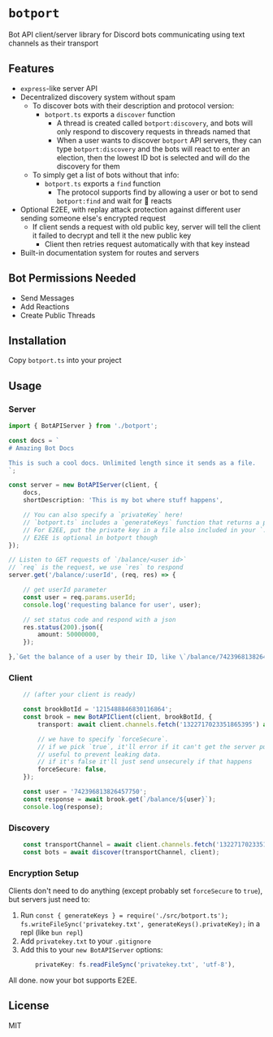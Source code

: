 # `botport`

Bot API client/server library for Discord bots communicating using text channels as their transport

## Features
- `express`-like server API
- Decentralized discovery system without spam
  - To discover bots with their description and protocol version:
    - `botport.ts` exports a `discover` function
      - A thread is created called `botport:discovery`, and bots will only respond to discovery requests in threads named that
      - When a user wants to discover `botport` API servers, they can type `botport:discovery` and the bots will react to enter an election, then the lowest ID bot is selected and will do the discovery for them
  - To simply get a list of bots without that info:
    - `botport.ts` exports a `find` function
      - The protocol supports find by allowing a user or bot to send `botport:find` and wait for 🙋 reacts
- Optional E2EE, with replay attack protection against different user sending someone else's encrypted request
  - If client sends a request with old public key, server will tell the client it failed to decrypt and tell it the new public key
    - Client then retries request automatically with that key instead
- Built-in documentation system for routes and servers

## Bot Permissions Needed
- Send Messages
- Add Reactions
- Create Public Threads

## Installation

Copy `botport.ts` into your project

## Usage

### Server
```ts
import { BotAPIServer } from './botport';

const docs = `
# Amazing Bot Docs

This is such a cool docs. Unlimited length since it sends as a file.
`;

const server = new BotAPIServer(client, {
    docs,
    shortDescription: 'This is my bot where stuff happens',

    // You can also specify a `privateKey` here!
    // `botport.ts` includes a `generateKeys` function that returns a public and private key.
    // For E2EE, put the private key in a file also included in your `.gitignore`, and read it from that
    // E2EE is optional in botport though
});

// Listen to GET requests of `/balance/<user id>`
// `req` is the request, we use `res` to respond  
server.get('/balance/:userId', (req, res) => {

    // get userId parameter
    const user = req.params.userId;
    console.log('requesting balance for user', user);

    // set status code and respond with a json
    res.status(200).json({
        amount: 50000000,
    });

},`Get the balance of a user by their ID, like \`/balance/742396813826457750\``);
```

### Client
```ts
    // (after your client is ready)

    const brookBotId = '1215488846830116864';
    const brook = new BotAPIClient(client, brookBotId, {
        transport: await client.channels.fetch('1322717023351865395') as TextChannel,

        // we have to specify `forceSecure`.
        // if we pick `true`, it'll error if it can't get the server pubkey.
        // useful to prevent leaking data.
        // if it's false it'll just send unsecurely if that happens
        forceSecure: false,
    });

    const user = '742396813826457750';
    const response = await brook.get(`/balance/${user}`);
    console.log(response);
```

### Discovery
```ts
    const transportChannel = await client.channels.fetch('1322717023351865395') as TextChannel;
    const bots = await discover(transportChannel, client);
```

### Encryption Setup
Clients don't need to do anything (except probably set `forceSecure` to `true`), but servers just need to:
1. Run `const { generateKeys } = require('./src/botport.ts'); fs.writeFileSync('privatekey.txt', generateKeys().privateKey);` in a repl (like `bun repl`)
2. Add `privatekey.txt` to your `.gitignore`
3. Add this to your `new BotAPIServer` options:
   ```ts
       privateKey: fs.readFileSync('privatekey.txt', 'utf-8'),
   ```
All done. now your bot supports E2EE.

## License

MIT
